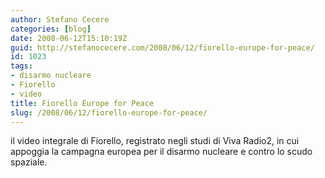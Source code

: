 ```yaml
---
author: Stefano Cecere
categories: [blog]
date: 2008-06-12T15:10:19Z
guid: http://stefanocecere.com/2008/06/12/fiorello-europe-for-peace/
id: 1023
tags:
- disarmo nucleare
- Fiorello
- video
title: Fiorello Europe for Peace
slug: /2008/06/12/fiorello-europe-for-peace/
---
```


il video integrale di Fiorello, registrato negli studi di Viva Radio2, in cui appoggia la campagna europea per il disarmo nucleare e contro lo scudo spaziale.